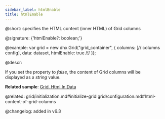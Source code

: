 ```yaml
---
sidebar_label: htmlEnable
title: htmlEnable
---          
```


@short: specifies the HTML content (inner HTML) of Grid columns

@signature: {'htmlEnable?: boolean;'}

@example: 
var grid = new dhx.Grid("grid_container", {
    columns: [// columns config],
    data: dataset,
    htmlEnable: true /*!*/
});


@descr: 

If you set the property to *false*, the content of Grid columns will be displayed as a *string* value.

**Related sample**: [Grid. Html In Data](https://snippet.dhtmlx.com/chitkvkc)

@related: grid/initialization.md#initialize-grid
grid/configuration.md#html-content-of-grid-columns

@changelog: added in v6.3